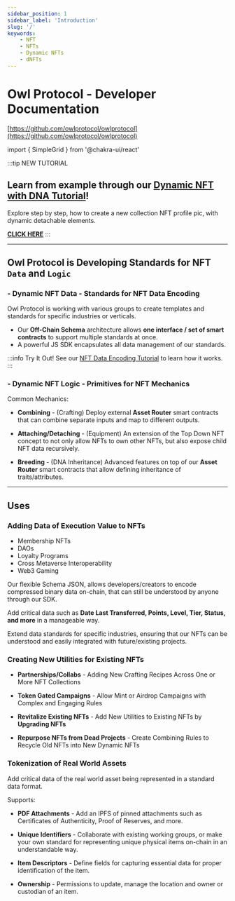 ```yaml
---
sidebar_position: 1
sidebar_label: 'Introduction'
slug: '/'
keywords:
    - NFT
    - NFTs
    - Dynamic NFTs
    - dNFTs
---
```


# Owl Protocol - Developer Documentation

[https://github.com/owlprotocol/owlprotocol](https://github.com/owlprotocol/owlprotocol)

[EIP-721]: https://eips.ethereum.org/EIPS/eip-721

import { SimpleGrid } from '@chakra-ui/react'

:::tip NEW TUTORIAL
## Learn from example through our [Dynamic NFT with DNA Tutorial](/contracts/tutorial-topdowndna)!

Explore step by step, how to create a new collection NFT profile pic, with dynamic detachable elements.

[**CLICK HERE**](/contracts/tutorial-topdowndna)
:::

---

## Owl Protocol is Developing **Standards** for NFT `Data` and `Logic`

### - **Dynamic NFT Data** - Standards for NFT Data Encoding

Owl Protocol is working with various groups to create templates and standards for specific industries or verticals.

- Our **Off-Chain Schema** architecture allows **one interface / set of smart contracts** to support multiple standards at once.
- A powerful JS SDK encapsulates all data management of our standards.

:::info Try It Out!
See our [NFT Data Encoding Tutorial](/contracts/tutorial-nftdata) to learn how it works.
:::

### - **Dynamic NFT Logic** - Primitives for NFT Mechanics

Common Mechanics:

- **Combining** - (Crafting) Deploy external **Asset Router** smart contracts that can combine separate inputs and map to different outputs.

- **Attaching/Detaching** - (Equipment) An extension of the Top Down NFT concept to not only allow NFTs to own other NFTs, but also expose child NFT data recursively.

- **Breeding** - (DNA Inheritance) Advanced features on top of our **Asset Router** smart contracts that allow defining inheritance of traits/attributes.

---

## Uses

### Adding Data of Execution Value to NFTs

- Membership NFTs
- DAOs
- Loyalty Programs
- Cross Metaverse Interoperability
- Web3 Gaming

Our flexible Schema JSON, allows developers/creators to encode compressed binary data on-chain, that can still be understood by anyone through our SDK.

Add critical data such as **Date Last Transferred, Points, Level, Tier, Status, and more** in a manageable way.

Extend data standards for specific industries, ensuring that our NFTs can be understood and easily integrated with future/existing projects.

### Creating New Utilities for Existing NFTs

- **Partnerships/Collabs** - Adding New Crafting Recipes Across One or More NFT Collections

- **Token Gated Campaigns** - Allow Mint or Airdrop Campaigns with Complex and Engaging Rules

- **Revitalize Existing NFTs** - Add New Utilities to Existing NFTs by **Upgrading NFTs**

- **Repurpose NFTs from Dead Projects** - Create Combining Rules to Recycle Old NFTs into New Dynamic NFTs

### Tokenization of Real World Assets

Add critical data of the real world asset being represented in a standard data format.

Supports:

- **PDF Attachments** - Add an IPFS of pinned attachments such as Certificates of Authenticity, Proof of Reserves, and more.

- **Unique Identifiers** - Collaborate with existing working groups, or make your own standard for representing unique physical items on-chain in an understandable way.

- **Item Descriptors** - Define fields for capturing essential data for proper identification of the item.

- **Ownership** - Permissions to update, manage the location and owner or custodian of an item.

